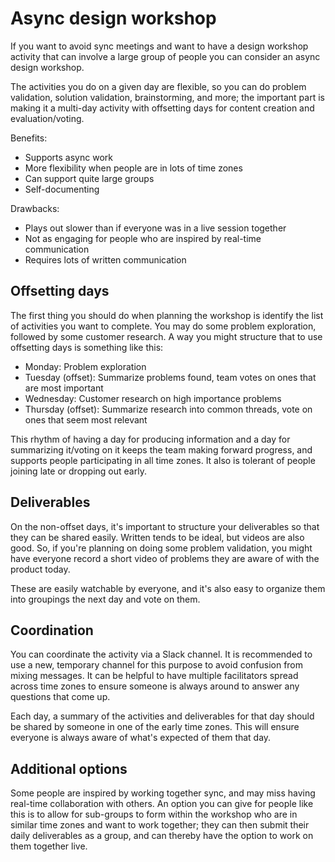 # Async design workshop

If you want to avoid sync meetings and want to have a design workshop activity that can involve a large group of people you can consider an async design workshop.

The activities you do on a given day are flexible, so you can do problem validation, solution validation, brainstorming, and more; the important part is making it a multi-day activity with offsetting days for content creation and evaluation/voting.

Benefits:

- Supports async work
- More flexibility when people are in lots of time zones
- Can support quite large groups
- Self-documenting

Drawbacks:

- Plays out slower than if everyone was in a live session together
- Not as engaging for people who are inspired by real-time communication
- Requires lots of written communication

## Offsetting days

The first thing you should do when planning the workshop is identify the list of activities you want to complete. You may do some problem exploration, followed by some customer research. A way you might structure that to use offsetting days is something like this:

- Monday: Problem exploration
- Tuesday (offset): Summarize problems found, team votes on ones that are most important
- Wednesday: Customer research on high importance problems
- Thursday (offset): Summarize research into common threads, vote on ones that seem most relevant

This rhythm of having a day for producing information and a day for summarizing it/voting on it keeps the team making forward progress, and supports people participating in all time zones. It also is tolerant of people joining late or dropping out early.

## Deliverables

On the non-offset days, it's important to structure your deliverables so that they can be shared easily. Written tends to be ideal, but videos are also good. So, if you're planning on doing some problem validation, you might have everyone record a short video of problems they are aware of with the product today.

These are easily watchable by everyone, and it's also easy to organize them into groupings the next day and vote on them.

## Coordination

You can coordinate the activity via a Slack channel. It is recommended to use a new, temporary channel for this purpose to avoid confusion from mixing messages. It can be helpful to have multiple facilitators spread across time zones to ensure someone is always around to answer any questions that come up.

Each day, a summary of the activities and deliverables for that day should be shared by someone in one of the early time zones. This will ensure everyone is always aware of what's expected of them that day.

## Additional options

Some people are inspired by working together sync, and may miss having real-time collaboration with others. An option you can give for people like this is to allow for sub-groups to form within the workshop who are in similar time zones and want to work together; they can then submit their daily deliverables as a group, and can thereby have the option to work on them together live.
